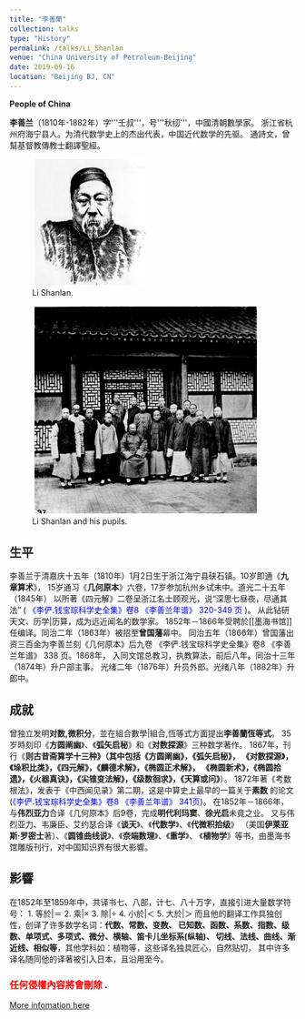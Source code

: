```yaml
---
title: "李善蘭"
collection: talks
type: "History"
permalink: /talks/Li_Shanlan
venue: "China University of Petroleum-Beijing"
date: 2019-09-16
location: "Beijing BJ, CN"
---
```


**People of China**

**李善兰**（1810年-1882年）字'''壬叔'''，号'''秋纫'''，中國清朝數學家。
浙江省杭州府海宁县人。为清代数学史上的杰出代表，中国近代数学的先驱。
通詩文，曾幫基督教傳教士翻譯聖經。
  <figure>
    <img src="/images/Li_Shanlan.png" alt="my alt text" style="width:200px"/>
    <figcaption>Li Shanlan.</figcaption>
  </figure>
  <figure>
    <img src="/images/Li_Shanlan_and_his_pupils.png" alt="my alt text" style="width:400px"/>
    <figcaption>Li Shanlan and his pupils.</figcaption>
  </figure>

生平
---------------
李善兰于清嘉庆十五年（1810年）1月2日生于浙江海宁县硖石镇。10岁即通《**九章算术**》，
15岁通习《**几何原本**》六卷，17岁参加杭州乡试未中。道光二十五年（1845年）
以所著《四元解》二卷呈浙江名士顾观光，说“深思七昼夜，尽通其法”
(<span style="color:blue"> 《李俨.钱宝琮科学史全集》卷8 《李善兰年谱》 320-349 页 </span>)。
从此钻研天文、历学|历算，成为远近闻名的数学家。
1852年－1866年受聘於[[墨海书馆]]任编译。同治二年（1863年）被招至**曾国藩**幕中。
同治五年（1866年）曾国藩出资三百金为李善兰刻《几何原本》后九卷<ref>
《李俨.钱宝琮科学史全集》卷8 《李善兰年谱》 338 页</ref>。1868年，
入同文馆总教习，执教算法，前后八年。同治十三年（1874年）升户部主事。
光绪二年（1876年）升员外郎。光绪八年（1882年）升郎中。

成就
---------------
曾独立发明**对数,微积分**，並在組合數學|組合,恆等式方面提出**李善蘭恆等式**。
35岁時刻印《**方圆阐幽**》、《**弧矢启秘**》和《**对数探源**》三种数学著作。
1867年，刊行《**则古昔斋算学十三种》（其中包括《方圆阐幽》，《弧矢启秘》，
《对数探源》，《垛积比类》，《四元解》，《麟德术解》，《椭圆正术解》，
《椭圆新术》，《椭圆拾遗》，《火器真诀》，《尖锥变法解》，《级数徊求》，《天算或问》**）。
1872年著《考数根法》，发表于《中西闻见录》第二期，这是中算史上最早的一篇关于**素数**
的论文(<span style="color:blue">《李俨.钱宝琮科学史全集》卷8 《李善兰年谱》 341页</span>)。
在1852年－1866年，与**伟烈亚力**合译《几何原本》后9卷，完成**明代利玛窦**、**徐光启**未竟之业。
又与伟烈亚力、韦廉臣、艾约瑟合译《**谈天**》、《**代数学**》、《**代微积拾级**》
（美国**伊莱亚斯·罗密士**著）、《**圆锥曲线说**》、《**奈端数理**》、《**重学**》、
《**植物学**》等书，由墨海书馆雕版刊行，对中国知识界有很大影響。

影響
---------------

在1852年至1859年中，共译书七、八部，计七、八十万字，直接引进大量数学符号：
	1. 等於|＝
    2. 乘|×
    3. 除|÷
    4. 小於|＜
    5. 大於|＞
 而且他的翻译工作具独创性，创译了许多数学名词：**代数、常数、变数、
 已知数、函数、系数、指数、级数、单项式、多项式、微分、横轴、笛卡儿坐标系(纵轴)、
 切线、法线、曲线、渐近线、相似等**，其他学科如：植物等，这些译名独具匠心，自然贴切，
 其中许多译名随同他的译著被引入日本，且沿用至今。


### <span style="color:red"> 任何侵權內容將會刪除 </span>.
[More infomation here](https://www.wikiwand.com/en/Li_Shanlan)
